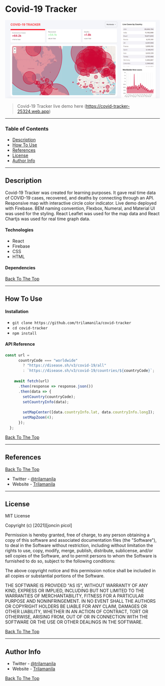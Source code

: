 # Covid-19 Tracker

![Project Image](/covid-tracker/public/project.jpg)

> Covid-19 Tracker live demo here (https://covid-tracker-25324.web.app)

---

### Table of Contents

- [Description](#description)
- [How To Use](#how-to-use)
- [References](#references)
- [License](#license)
- [Author Info](#author-info)

---

## Description

Covid-19 Tracker was created for learning purposes. It gave real time data of COVID-19 cases, recovered, and deaths by connecting through an API. Responsive map with interactive circle color indicator. Live demo deployed with Firebase. BEM naming convention, Flexbox, Numeral, and Material UI was used for the styling. React Leaflet was used for the map data and React Chartjs was used for real time graph data.

#### Technologies

- React
- Firebase
- CSS
- HTML

#### Dependencies

[Back To The Top](#covid-tracker)

---

## How To Use

#### Installation

- `git clone https://github.com/trilamanila/covid-tracker`
- `cd covid-tracker`
- `npm install`

#### API Reference

```Javascript
const url =
      countryCode === "worldwide"
        ? "https://disease.sh/v3/covid-19/all"
        : `https://disease.sh/v3/covid-19/countries/${countryCode}`;

    await fetch(url)
      .then(response => response.json())
      .then(data => {
        setCountry(countryCode);
        setCountryInfo(data);

        setMapCenter([data.countryInfo.lat, data.countryInfo.long]);
        setMapZoom(4);
      });
  };
```

[Back To The Top](#covid-tracker)

---

## References

[Back To The Top](#covid-tracker)

- Twitter - [@trilamanila](https://twitter.com/trilamanila)
- Website - [Trilamanila](https://trilamanila.com)

---

## License

MIT License

Copyright (c) [2021][joncin picol]

Permission is hereby granted, free of charge, to any person obtaining a copy
of this software and associated documentation files (the "Software"), to deal
in the Software without restriction, including without limitation the rights
to use, copy, modify, merge, publish, distribute, sublicense, and/or sell
copies of the Software, and to permit persons to whom the Software is
furnished to do so, subject to the following conditions:

The above copyright notice and this permission notice shall be included in all
copies or substantial portions of the Software.

THE SOFTWARE IS PROVIDED "AS IS", WITHOUT WARRANTY OF ANY KIND, EXPRESS OR
IMPLIED, INCLUDING BUT NOT LIMITED TO THE WARRANTIES OF MERCHANTABILITY,
FITNESS FOR A PARTICULAR PURPOSE AND NONINFRINGEMENT. IN NO EVENT SHALL THE
AUTHORS OR COPYRIGHT HOLDERS BE LIABLE FOR ANY CLAIM, DAMAGES OR OTHER
LIABILITY, WHETHER IN AN ACTION OF CONTRACT, TORT OR OTHERWISE, ARISING FROM,
OUT OF OR IN CONNECTION WITH THE SOFTWARE OR THE USE OR OTHER DEALINGS IN THE
SOFTWARE.

[Back To The Top](#covid-tracker)

---

## Author Info

- Twitter - [@trilamanila](https://twitter.com/trilamanila)
- Website - [Trilamanila](https://trilamanila.com)

[Back To The Top](#covid-tracker)
